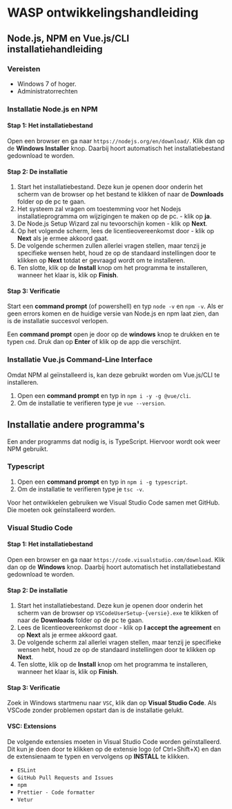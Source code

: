 # WASP ontwikkelingshandleiding

## Node.js, NPM en Vue.js/CLI installatiehandleiding

### Vereisten

- Windows 7 of hoger.
- Administratorrechten

### Installatie Node.js en NPM

#### Stap 1: Het installatiebestand

Open een browser en ga naar `https://nodejs.org/en/download/`. Klik dan op de **Windows Installer** knop. Daarbij hoort automatisch het installatiebestand gedownload te worden.

#### Stap 2: De installatie

1. Start het installatiebestand. Deze kun je openen door onderin het scherm van de browser op het bestand te klikken of naar de **Downloads** folder op de pc te gaan.
2. Het systeem zal vragen om toestemming voor het Nodejs installatieprogramma om wijzigingen te maken op de pc. - klik op **ja**.
3. De Node.js Setup Wizard zal nu tevoorschijn komen - klik op **Next**.
4. Op het volgende scherm, lees de licentieovereenkomst door - klik op **Next** als je ermee akkoord gaat.
5. De volgende schermen zullen allerlei vragen stellen, maar tenzij je specifieke wensen hebt, houd ze op de standaard instellingen door te klikken op **Next** totdat er gevraagd wordt om te installeren.
6. Ten slotte, klik op de **Install** knop om het programma te installeren, wanneer het klaar is, klik op **Finish**.

#### Stap 3: Verificatie

Start een **command prompt** (of powershell) en typ `node -v` en `npm -v`. Als er geen errors komen en de huidige versie van Node.js en npm laat zien, dan is de installatie succesvol verlopen.

Een **command prompt** open je door op de **windows** knop te drukken en te typen `cmd`. Druk dan op **Enter** of klik op de app die verschijnt.

### Installatie Vue.js Command-Line Interface

Omdat NPM al geïnstalleerd is, kan deze gebruikt worden om Vue.js/CLI te installeren.

1. Open een **command prompt** en typ in `npm i -y -g @vue/cli`.
2. Om de installatie te verifieren type je `vue --version`.

## Installatie andere programma's

Een ander programms dat nodig is, is TypeScript. Hiervoor wordt ook weer NPM gebruikt.

### Typescript

1. Open een **command prompt** en typ in `npm i -g typescript`.
2. Om de installatie te verifieren type je `tsc -v`.

Voor het ontwikkelen gebruiken we Visual Studio Code samen met GitHub. Die moeten ook geïnstalleerd worden.

### Visual Studio Code

#### Stap 1: Het installatiebestand

Open een browser en ga naar `https://code.visualstudio.com/download`. Klik dan op de **Windows** knop. Daarbij hoort automatisch het installatiebestand gedownload te worden.

#### Stap 2: De installatie

1. Start het installatiebestand. Deze kun je openen door onderin het scherm van de browser op `VSCodeUserSetup-{versie}.exe` te klikken of naar de **Downloads** folder op de pc te gaan.
2. Lees de licentieovereenkomst door - klik op **I accept the agreement** en op **Next** als je ermee akkoord gaat.
3. De volgende scherm zal allerlei vragen stellen, maar tenzij je specifieke wensen hebt, houd ze op de standaard instellingen door te klikken op **Next**.
4. Ten slotte, klik op de **Install** knop om het programma te installeren, wanneer het klaar is, klik op **Finish**.

#### Stap 3: Verificatie

Zoek in Windows startmenu naar `VSC`, klik dan op **Visual Studio Code**. Als VSCode zonder problemen opstart dan is de installatie gelukt.

#### VSC: Extensions

De volgende extensies moeten in Visual Studio Code worden geïnstalleerd. Dit kun je doen door te klikken op de extensie logo (of Ctrl+Shift+X) en dan de extensienaam te typen en vervolgens op **INSTALL** te klikken.

- `ESLint`
- `GitHub Pull Requests and Issues`
- `npm`
- `Prettier - Code formatter`
- `Vetur`
